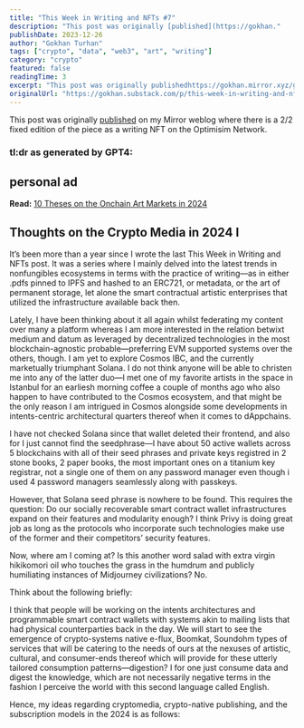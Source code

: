 ```yaml
---
title: "This Week in Writing and NFTs #7"
description: "This post was originally [published](https://gokhan."
publishDate: 2023-12-26
author: "Gokhan Turhan"
tags: ["crypto", "data", "web3", "art", "writing"]
category: "crypto"
featured: false
readingTime: 3
excerpt: "This post was originally publishedhttps://gokhan.mirror.xyz/ge3lq8VWjLeC9Cdt6IQTesHk9-T1vqqv_2ZUxG1LWy4 on my Mirror weblog where there is a 2/2 fixed edition of the piece as a writing NFT on the..."
originalUrl: "https://gokhan.substack.com/p/this-week-in-writing-and-nfts-7"
---
```


This post was originally [published](https://gokhan.mirror.xyz/ge3lq8VWjLeC9Cdt6IQTesHk9-T1vqqv_2ZUxG1LWy4) on my Mirror weblog where there is a 2/2 fixed edition of the piece as a writing NFT on the Optimisim Network.
[](https://substackcdn.com/image/fetch/f_auto,q_auto:good,fl_progressive:steep/https%3A%2F%2Fsubstack-post-media.s3.amazonaws.com%2Fpublic%2Fimages%2F7bdddba1-eb9f-4351-be87-fe1ad039a8e3_1232x616.png)
### tl:dr as generated by GPT4:

## personal ad

**Read:** [10 Theses on the Onchain Art Markets in 2024](https://0xgokhan.medium.com/10-theses-for-onchain-art-markets-in-2024-d8fe0362e0e6)

## Thoughts on the Crypto Media in 2024 I

It’s been more than a year since I wrote the last This Week in Writing and NFTs post. It was a series where I mainly delved into the latest trends in nonfungibles ecosystems in terms with the practice of writing—as in either .pdfs pinned to IPFS and hashed to an ERC721, or metadata, or the art of permanent storage, let alone the smart contractual artistic enterprises that utilized the infrastructure available back then.

Lately, I have been thinking about it all again whilst federating my content over many a platform whereas I am more interested in the relation betwixt medium and datum as leveraged by decentralized technologies in the most blockchain-agnostic probable—preferring EVM supported systems over the others, though. I am yet to explore Cosmos IBC, and the currently marketually triumphant Solana. I do not think anyone will be able to christen me into any of the latter duo—I met one of my favorite artists in the space in Istanbul for an earliesh morning coffee a couple of months ago who also happen to have contributed to the Cosmos ecosystem, and that might be the only reason I am intrigued in Cosmos alongside some developments in intents-centric architectural quarters thereof when it comes to dAppchains.

I have not checked Solana since that wallet deleted their frontend, and also for I just cannot find the seedphrase—I have about 50 active wallets across 5 blockchains with all of their seed phrases and private keys registred in 2 stone books, 2 paper books, the most important ones on a titanium key registrar, not a single one of them on any password manager even though i used 4 password managers seamlessly along with passkeys.

However, that Solana seed phrase is nowhere to be found. This requires the question: Do our socially recoverable smart contract wallet infrastructures expand on their features and modularity enough? I think Privy is doing great job as long as the protocols who incorporate such technologies make use of the former and their competitors’ security features.

Now, where am I coming at? Is this another word salad with extra virgin hikikomori oil who touches the grass in the humdrum and publicly humiliating instances of Midjourney civilizations? No.

Think about the following briefly:

I think that people will be working on the intents architectures and programmable smart contract wallets with systems akin to mailing lists that had physical counterparties back in the day. We will start to see the emergence of crypto-systems native e-flux, Boomkat, Soundohm types of services that will be catering to the needs of ours at the nexuses of artistic, cultural, and consumer-ends thereof which will provide for these utterly tailored consumption patterns—digestion? I for one just consume data and digest the knowledge, which are not necessarily negative terms in the fashion I perceive the world with this second language called English.

Hence, my ideas regarding cryptomedia, crypto-native publishing, and the subscription models in the 2024 is as follows: